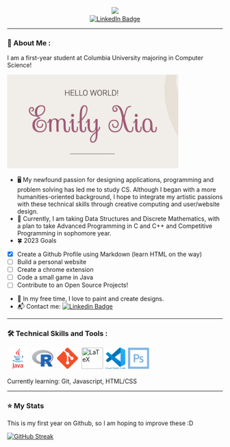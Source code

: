<div id="header" align="center">
  <img src="https://media.giphy.com/media/L1R1tvI9svkIWwpVYr/giphy.gif" width="300"/>
</div>

<div id="badges" align="center">
  <a href="https://www.linkedin.com/in/emilyxia-/">
    <img src="https://img.shields.io/badge/LinkedIn-blue?style=for-the-badge&logo=linkedin&logoColor=white" alt="LinkedIn Badge"/>
  </a>
</div>

---

### 🌆  About Me :

I am a first-year student at Columbia University majoring in Computer Science!

<img src="https://github.com/emiilyxiia/emiilyxiia/blob/main/Screen%20Shot%202023-01-10%20at%208.08.40%20PM.png" alt="banner that says Hello World! Emily Xia" width="400"> 

- 🖥️ My newfound passion for designing applications, programming and problem solving has led me to study CS. Although I began with a more humanities-oriented background, I hope to integrate my artistic passions with these technical skills through creative computing and user/website design.
- 📖 Currently, I am taking Data Structures and Discrete Mathematics, with a plan to take Advanced Programming in C and C++ and Competitive Programming in sophomore year.
- 🍀 2023 Goals
- [X] Create a Github Profile using Markdown (learn HTML on the way)
- [ ] Build a personal website
- [ ] Create a chrome extension
- [ ] Code a small game in Java
- [ ] Contribute to an Open Source Projects!
- 🎨 In my free time, I love to paint and create designs.
- 📬 Contact me: [![Linkedin Badge](https://img.shields.io/badge/-EmilyXia-blue?style=flat&logo=Linkedin&logoColor=white)](https://www.linkedin.com/in/emilyxia-/)

---

### :hammer_and_wrench:  Technical Skills and Tools :

<div>
  <img src="https://github.com/devicons/devicon/blob/master/icons/java/java-original-wordmark.svg" title="Java" alt="Java" width="50" height="50"/>&nbsp;
  <img src="https://github.com/devicons/devicon/blob/master/icons/r/r-original.svg" title="R (programming language)" alt="R (programming language)" width="50" height="50"/>&nbsp;
  <img src="https://github.com/devicons/devicon/blob/master/icons/git/git-original.svg" title="Git" alt="Git" width="50" height="50"/>&nbsp;
  <img src="https://i.stack.imgur.com/AarYf.png" title="LaTeX" **alt="LaTeX" width="50" height="50"/>
  <img src="https://github.com/devicons/devicon/blob/master/icons/vscode/vscode-original-wordmark.svg" title="VS Code" **alt="VS Code" width="50" height="50"/>
  <img src="https://github.com/devicons/devicon/blob/master/icons/photoshop/photoshop-line.svg" title="Photoshop" **alt="Photoshop" width="50" height="50"/>
</div>   

<br />
Currently learning: Git, Javascript, HTML/CSS

---

### ⭐  My Stats

This is my first year on Github, so I am hoping to improve these :D

[![GitHub Streak](http://github-readme-streak-stats.herokuapp.com?user=emiilyxiia&theme=dark&background=000000)](https://git.io/streak-stats)
